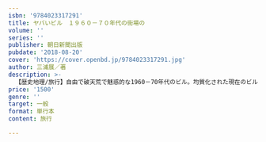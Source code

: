 ```yaml
---
isbn: '9784023317291'
title: ヤバいビル　１９６０－７０年代の街場の
volume: ''
series: ''
publisher: 朝日新聞出版
pubdate: '2018-08-20'
cover: 'https://cover.openbd.jp/9784023317291.jpg'
author: 三浦展／著
description: >-
  【歴史地理/旅行】自由で破天荒で魅惑的な1960－70年代のビル。均質化された現在のビルにはない魅力を持っている。実際の写真をもとに、欧米のデザインの影響を受けながらも、独自の発展を遂げた高度経済成長期の日本のビルを徹底的に楽しむ一冊。
price: '1500'
genre: ''
target: 一般
format: 単行本
content: 旅行

---
```

